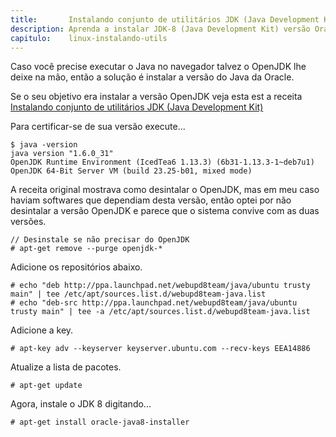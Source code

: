 ```yaml
---
title:       Instalando conjunto de utilitários JDK (Java Development Kit) versão Oracle
description: Aprenda a instalar JDK-8 (Java Development Kit) versão Oracle
capitulo:    linux-instalando-utils
---
```


Caso você precise executar o Java no navegador talvez o OpenJDK lhe deixe na mão, então a solução é
instalar a versão do Java da Oracle.

Se o seu objetivo era instalar a versão OpenJDK veja esta est a receita
[Instalando conjunto de utilitários JDK (Java Development Kit)](/linux/instalando-java/)

Para certificar-se de sua versão execute...

    $ java -version
    java version "1.6.0_31"
    OpenJDK Runtime Environment (IcedTea6 1.13.3) (6b31-1.13.3-1~deb7u1)
    OpenJDK 64-Bit Server VM (build 23.25-b01, mixed mode)

A receita original mostrava como desintalar o OpenJDK, mas em meu caso haviam softwares que dependiam desta versão,
então optei por não desintalar a versão OpenJDK e parece que o sistema convive com as duas versões.

    // Desinstale se não precisar do OpenJDK
    # apt-get remove --purge openjdk-*


Adicione os repositórios abaixo.

    # echo "deb http://ppa.launchpad.net/webupd8team/java/ubuntu trusty main" | tee /etc/apt/sources.list.d/webupd8team-java.list
    # echo "deb-src http://ppa.launchpad.net/webupd8team/java/ubuntu trusty main" | tee -a /etc/apt/sources.list.d/webupd8team-java.list

Adicione a key.

    # apt-key adv --keyserver keyserver.ubuntu.com --recv-keys EEA14886

Atualize a lista de pacotes.

    # apt-get update

Agora, instale o JDK 8 digitando...

    # apt-get install oracle-java8-installer
